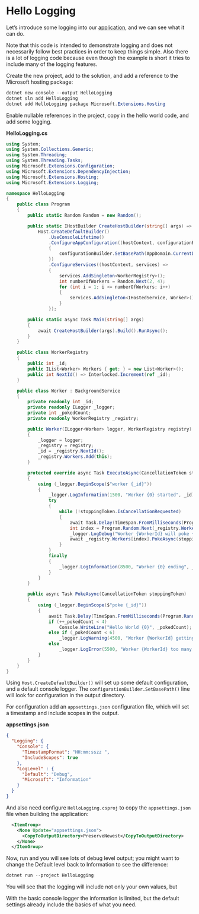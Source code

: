 # Hello Logging

Let’s introduce some logging into our [application](Logging-Primer.md), and we can see what it can do.

Note that this code is intended to demonstrate logging and does not necessarily follow best practices in order to keep things simple. Also there is a lot of logging code because even though the example is short it tries to include many of the logging features.

Create the new project, add to the solution, and add a reference to the Microsoft hosting package:

```powershell
dotnet new console --output HelloLogging
dotnet sln add HelloLogging
dotnet add HelloLogging package Microsoft.Extensions.Hosting
```

Enable nullable references in the project, copy in the hello world code, and add some logging.

**HelloLogging.cs**
```c#
using System;
using System.Collections.Generic;
using System.Threading;
using System.Threading.Tasks;
using Microsoft.Extensions.Configuration;
using Microsoft.Extensions.DependencyInjection;
using Microsoft.Extensions.Hosting;
using Microsoft.Extensions.Logging;

namespace HelloLogging
{
    public class Program
    {
        public static Random Random = new Random();

        public static IHostBuilder CreateHostBuilder(string[] args) =>
            Host.CreateDefaultBuilder()
                .UseConsoleLifetime()
                .ConfigureAppConfiguration((hostContext, configurationBuilder) =>
                {
                    configurationBuilder.SetBasePath(AppDomain.CurrentDomain.BaseDirectory);
                })
                .ConfigureServices((hostContext, services) =>
                {
                    services.AddSingleton<WorkerRegistry>();
                    int numberOfWorkers = Random.Next(2, 4);
                    for (int i = 1; i <= numberOfWorkers; i++)
                    {
                        services.AddSingleton<IHostedService, Worker>();
                    }
                });

        public static async Task Main(string[] args)
        {
            await CreateHostBuilder(args).Build().RunAsync();
        }
    }

    public class WorkerRegistry
    {
        public int _id;
        public IList<Worker> Workers { get; } = new List<Worker>();
        public int NextId() => Interlocked.Increment(ref _id);
    }

    public class Worker : BackgroundService
    {
        private readonly int _id;
        private readonly ILogger _logger;
        private int _pokedCount;
        private readonly WorkerRegistry _registry;

        public Worker(ILogger<Worker> logger, WorkerRegistry registry)
        {
            _logger = logger;
            _registry = registry;
            _id = _registry.NextId();
            _registry.Workers.Add(this);
        }

        protected override async Task ExecuteAsync(CancellationToken stoppingToken)
        {
            using (_logger.BeginScope($"worker {_id}"))
            {
                _logger.LogInformation(1500, "Worker {0} started", _id);
                try
                {
                    while (!stoppingToken.IsCancellationRequested)
                    {
                        await Task.Delay(TimeSpan.FromMilliseconds(Program.Random.Next(500)), stoppingToken);
                        int index = Program.Random.Next(_registry.Workers.Count);
                        _logger.LogDebug("Worker {WorkerId} will poke {TargetIndex}", _id, index);
                        await _registry.Workers[index].PokeAsync(stoppingToken);
                    }
                }
                finally
                {
                    _logger.LogInformation(8500, "Worker {0} ending", _id);
                }
            }
        }

        public async Task PokeAsync(CancellationToken stoppingToken)
        {
            using (_logger.BeginScope($"poke {_id}"))
            {
                await Task.Delay(TimeSpan.FromMilliseconds(Program.Random.Next(500)), stoppingToken);
                if (++_pokedCount < 4)
                    Console.WriteLine("Hello World {0}", _pokedCount);
                else if (_pokedCount < 6)
                    _logger.LogWarning(4500, "Worker {WorkerId} getting annoyed", _id);
                else
                    _logger.LogError(5500, "Worker {WorkerId} too many pokes", _id);
            }
        }
    }
}
```

Using `Host.CreateDefaultBuilder()` will set up some default configuration, and a default console logger. The `configurationBuilder.SetBasePath()` line will look for configuration in the output directory.

For configuration add an `appsettings.json` configuration file, which will set a timestamp and include scopes in the output.

**appsettings.json**
```json
{
  "Logging": {
    "Console": {
      "TimestampFormat": "HH:mm:sszz ",
      "IncludeScopes": true
    },
    "LogLevel" : {
      "Default": "Debug",
      "Microsoft": "Information"
    }
  }
}
```

And also need configure `HelloLogging.csproj` to copy the `appsettings.json` file when building the application:

```xml
  <ItemGroup>
    <None Update="appsettings.json">
      <CopyToOutputDirectory>PreserveNewest</CopyToOutputDirectory>
    </None>
  </ItemGroup>
```

Now, run and you will see lots of debug level output; you might want to change the Default level back to Information to see the difference:

```powershell
dotnet run --project HelloLogging
```

You will see that the logging will include not only your own values, but 

With the basic console logger the information is limited, but the default settings already include the basics of what you need.

